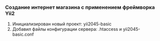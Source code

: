 ### Создание интернет магазина с применением фреймворка Yii2

1.  Инициализирован новый проект: yii2045-basic
2.  Добавил файлы конфигурации сервера: .htaccess и yii2045-basic.conf
